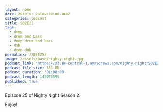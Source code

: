 ```yaml
---
layout: none
date: 2019-03-24T00:00:00.000Z
categories: podcast
title: S02E25
tags:
  - deep
  - drum and bass
  - deep drum and bass
  - dnb
  - deep dnb
permalink: /S02E25/
image: /assets/base/nighty-night.jpg
podcast_link: 'https://s3.eu-central-1.amazonaws.com/nighty-night/S02E25.mp3'
podcast_file_size: 138 MB
podcast_duration: '01:00:00'
podcast_length: 145073595
published: true
---
```

Episode 25 of Nighty Night Season 2.

Enjoy!
